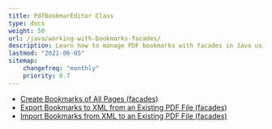 ```yaml
---
title: PdfBookmarEditor Class
type: docs
weight: 50
url: /java/working-with-bookmarks-facades/
description: Learn how to manage PDF bookmarks with facades in Java using Aspose.PDF for easier navigation within documents.
lastmod: "2021-06-05"
sitemap:
    changefreq: "monthly"
    priority: 0.7
---
```


- [Create Bookmarks of All Pages (facades)](/pdf/java/create-bookmark/)
- [Export Bookmarks to XML from an Existing PDF File (facades)](/pdf/java/export-bookmark/)
- [Import Bookmarks from XML to an Existing PDF File (facades)](/pdf/java/import-bookmark/)
